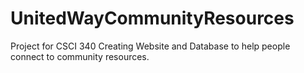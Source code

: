 # UnitedWayCommunityResources
Project for CSCI 340
Creating Website and Database to help people connect to community resources.
